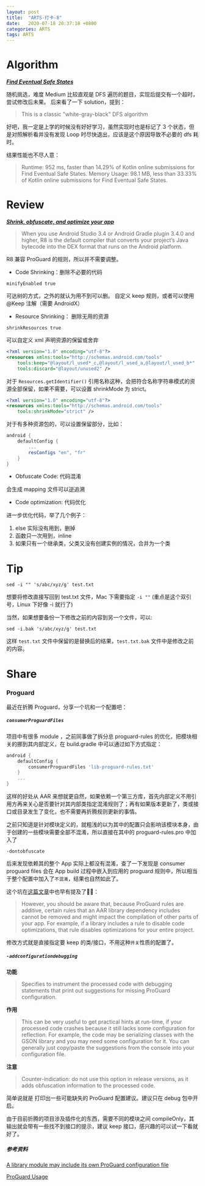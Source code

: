 ```yaml
---
layout: post
title:  "ARTS-打卡-8"
date:   2020-07-18 20:37:18 +0800
categories: ARTS
tags: ARTS
---
```


# Algorithm

***[Find Eventual Safe States]***

随机挑选，难度 Medium
比较直观是 DFS 遍历的题目，实现后提交有一个超时，尝试修改后未果。
后来看了一下 solution，提到：
> This is a classic "white-gray-black" DFS algorithm

好吧，我一定是上学的时候没有好好学习，虽然实现时也是标记了 3 个状态，但是对照解析看并没有发现 Loop 时尽快退出，应该是这个原因导致不必要的 dfs 耗时。

结果性能也不尽人意：
> Runtime: 952 ms, faster than 14.29% of Kotlin online submissions for Find Eventual Safe States.
Memory Usage: 98.1 MB, less than 33.33% of Kotlin online submissions for Find Eventual Safe States.

<!-- refs -->
[Find Eventual Safe States]: https://leetcode.com/problems/find-eventual-safe-states/

# Review

***[Shrink, obfuscate, and optimize your app]***

> When you use Android Studio 3.4 or Android Gradle plugin 3.4.0 and higher, R8 is the default compiler that converts your project’s Java bytecode into the DEX format that runs on the Android platform.

R8 兼容 ProGuard 的规则，所以并不需要调整。

- Code Shrinking：删除不必要的代码
```
minifyEnabled true
```

可达树的方式，之外的就认为用不到可以删。
自定义 keep 规则，或者可以使用 @Keep 注解（需要 AndroidX）

- Resource Shrinking： 删除无用的资源
```
shrinkResources true
```
可以自定义 xml 声明资源的保留或舍弃

```xml
<?xml version="1.0" encoding="utf-8"?>
<resources xmlns:tools="http://schemas.android.com/tools"
    tools:keep="@layout/l_used*_c,@layout/l_used_a,@layout/l_used_b*"
    tools:discard="@layout/unused2" />
```

对于 `Resources.getIdentifier()` 引用名称这种，会把符合名称字符串模式的资源全部保留，如果不需要，可以设置 shrinkMode 为 strict。

```xml
<?xml version="1.0" encoding="utf-8"?>
<resources xmlns:tools="http://schemas.android.com/tools"
    tools:shrinkMode="strict" />
```

对于有多种资源包的，可以设置保留部分，比如：

```groovy
android {
    defaultConfig {
        ...
        resConfigs "en", "fr"
    }
}
```

- Obfuscate Code: 代码混淆

会生成 mapping 文件可以逆追溯

- Code optimization: 代码优化

进一步优化代码，举了几个例子：

1. else 实际没有用到，删掉
1. 函数只一次用到，inline
1. 如果只有一个继承类，父类又没有创建实例的情况，合并为一个类

# Tip

```shell
sed -i "" 's/abc/xyz/g' test.txt
```
想要将修改直接写回到 test.txt 文件，Mac 下需要指定 `-i ""` (重点是这个双引号，Linux 下好像 -i 就行了)

当然，如果想要备份一下修改之前的内容到另一个文件，可以:
```shell
sed -i.bak 's/abc/xyz/g' test.txt
```
这样 `test.txt` 文件中保留的是替换后的结果，`test.txt.bak` 文件中是修改之前的内容。

# Share

### Proguard
最近在折腾 Proguard，分享一个坑和一个配置吧：

##### `consumerProguardFiles`

项目中有很多 module ，之前同事做了拆分总 proguard-rules 的优化，把模块相关的挪到其内部定义，在 build.gradle 中可以通过如下方式指定：
```groovy
android {
    defaultConfig {
        consumerProguardFiles 'lib-proguard-rules.txt'
    }
    ...
}
```
这样的好处从 AAR 来想就更自然，如果依赖一个第三方库，首先内部定义不用引用方再来关心是否要针对其内部类指定混淆规则了；再有如果版本更新了，类或接口或目录发生了变化，也不需要再折腾规则更新的事情。

之前只知道是针对模块定义的，就粗浅的以为其中的配置只会影响该模块本身，由于创建的一些模块需要全部不混淆，所以直接在其中的 proguard-rules.pro 中加入了
```
-dontobfuscate
```
后来发现依赖其的整个 App 实际上都没有混淆，查了一下发现是 consumer proguard files 会在 App build 过程中嵌入到应用的 proguard 规则中，所以相当于整个配置中加入了`不混淆`，结果也自然如此了。

这个坑在[这篇文章](https://developer.android.com/studio/build/shrink-code)中也早有提及了🤦‍♂️：
> However, you should be aware that, because ProGuard rules are additive, certain rules that an AAR library dependency includes cannot be removed and might impact the compilation of other parts of your app. For example, if a library includes a rule to disable code optimizations, that rule disables optimizations for your entire project.

修改方式就是直接指定要 keep 的类/接口，不用这种`开关`性质的配置了。

##### `-addconfigurationdebugging`

**功能**
> Specifies to instrument the processed code with debugging statements that print out suggestions for missing ProGuard configuration. 

**作用**
> This can be very useful to get practical hints at run-time, if your processed code crashes because it still lacks some configuration for reflection. For example, the code may be serializing classes with the GSON library and you may need some configuration for it. You can generally just copy/paste the suggestions from the 
console into your configuration file.

**注意**
> Counter-indication: do not use this option in release versions, as it adds obfuscation information to the processed code.

简单说就是 打印出一些可能缺失的 ProGuard 配置建议。建议只在 debug 包中开启。

由于目前折腾的项目涉及插件化的东西，需要不同的模块之间 compileOnly，其输出就会带有一些找不到接口的提示，建议 keep 接口，感兴趣的可以试一下看就好了。

##### 参考资料

[A library module may include its own ProGuard configuration file](https://developer.android.com/studio/projects/android-library)

[ProGuard Usage](https://www.guardsquare.com/en/products/proguard/manual/usage)

<!-- refs -->
[Shrink, obfuscate, and optimize your app]: https://developer.android.com/studio/build/shrink-code